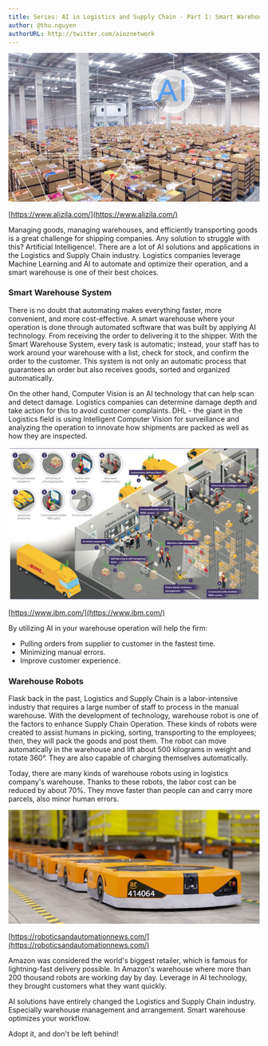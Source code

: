 ```yaml
---
title: Series: AI in Logistics and Supply Chain - Part 1: Smart Warehouse
author: @thu.nguyen
authorURL: http://twitter.com/aioznetwork
---
```


![assets/2021-07-30-smart-warehouse/Screen-Shot-2018-05-31-at-2.04.27-PM.png](assets/2021-07-30-smart-warehouse/Screen-Shot-2018-05-31-at-2.04.27-PM.png)
<!--truncate-->

[https://www.alizila.com/](https://www.alizila.com/)

Managing goods, managing warehouses,  and efficiently transporting goods is a great challenge for shipping companies. Any solution to struggle with this? Artificial Intelligence!. There are a lot of AI solutions and applications in the Logistics and Supply Chain industry. Logistics companies leverage Machine Learning and AI to automate and optimize their operation, and a smart warehouse is one of their best choices.

### Smart Warehouse System

There is no doubt that automating makes everything faster, more convenient, and more cost-effective. A smart warehouse where your operation is done through automated software that was built by applying AI technology. From receiving the order to delivering it to the shipper. With the Smart Warehouse System, every task is automatic; instead, your staff has to work around your warehouse with a list, check for stock, and confirm the order to the customer. This system is not only an automatic process that guarantees an order but also receives goods, sorted and organized automatically.

On the other hand, Computer Vision is an AI technology that can help scan and detect damage. Logistics companies can determine damage depth and take action for this to avoid customer complaints. DHL - the giant in the Logistics field is using Intelligent Computer Vision for surveillance and analyzing the operation to innovate how shipments are packed as well as how they are inspected.

![assets/2021-07-30-smart-warehouse/DHL-info.jpeg](assets/2021-07-30-smart-warehouse/DHL-info.jpeg)

[https://www.ibm.com/](https://www.ibm.com/)

By utilizing AI in your warehouse operation will help the firm:

- Pulling orders from supplier to customer in the fastest time.
- Minimizing manual errors.
- Improve customer experience.

### Warehouse Robots

Flask back in the past, Logistics and Supply Chain is a labor-intensive industry that requires a large number of staff to process in the manual warehouse. With the development of technology, warehouse robot is one of the factors to enhance Supply Chain Operation. These kinds of robots were created to assist humans in picking, sorting, transporting to the employees; then, they will pack the goods and post them. The robot can move automatically in the warehouse and lift about 500 kilograms in weight and rotate 360°. They are also capable of charging themselves automatically.

Today, there are many kinds of warehouse robots using in logistics company's warehouse. Thanks to these robots, the labor cost can be reduced by about 70%. They move faster than people can and carry more parcels, also minor human errors.

![assets/2021-07-30-smart-warehouse/amazon-robotics-units-copy.jpeg](assets/2021-07-30-smart-warehouse/amazon-robotics-units-copy.jpeg)

[https://roboticsandautomationnews.com/](https://roboticsandautomationnews.com/)

Amazon was considered the world's biggest retailer, which is famous for lightning-fast delivery possible. In Amazon's warehouse where more than 200 thousand robots are working day by day. Leverage in AI technology, they brought customers what they want quickly.

AI solutions have entirely changed the Logistics and Supply Chain industry. Especially warehouse management and arrangement. Smart warehouse optimizes your workflow.

Adopt it, and don't be left behind!
